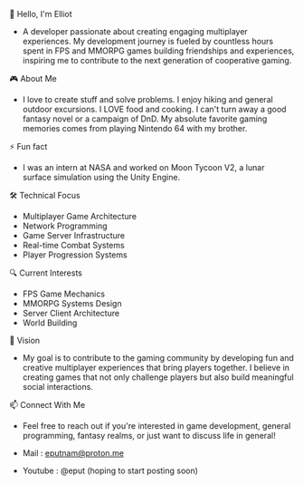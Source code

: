 👋 Hello, I'm Elliot

- A developer passionate about creating engaging multiplayer experiences. My development journey is fueled by countless hours spent in FPS and MMORPG games building friendships and experiences, inspiring me to contribute to the next generation of cooperative gaming.

🎮 About Me
- I love to create stuff and solve problems. I enjoy hiking and general outdoor excursions. I LOVE food and cooking. I can't turn away a good fantasy novel or a campaign of DnD. My absolute favorite gaming memories comes from playing Nintendo 64 with my brother.

⚡ Fun fact
- I was an intern at NASA and worked on Moon Tycoon V2, a lunar surface simulation using the Unity Engine.

🛠️ Technical Focus
- Multiplayer Game Architecture
- Network Programming
- Game Server Infrastructure
- Real-time Combat Systems
- Player Progression Systems

🔍 Current Interests
- FPS Game Mechanics
- MMORPG Systems Design
- Server Client Architecture
- World Building

🌟 Vision
- My goal is to contribute to the gaming community by developing fun and creative multiplayer experiences that bring players together. I believe in creating games that not only challenge players but also build meaningful social interactions.

📫 Connect With Me
- Feel free to reach out if you're interested in game development, general programming, fantasy realms, or just want to discuss life in general!

- Mail : eputnam@proton.me
- Youtube : @eput (hoping to start posting soon)
